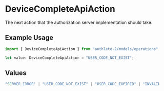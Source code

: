 # DeviceCompleteApiAction

The next action that the authorization server implementation should take.


## Example Usage

```typescript
import { DeviceCompleteApiAction } from "authlete-2/models/operations";

let value: DeviceCompleteApiAction = "USER_CODE_NOT_EXIST";
```

## Values

```typescript
"SERVER_ERROR" | "USER_CODE_NOT_EXIST" | "USER_CODE_EXPIRED" | "INVALID_REQUEST" | "SUCCESS"
```